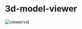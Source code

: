 # 3d-model-viewer
![viewervid](https://github.com/DotrixXP/3d-model-viewer/assets/66275493/a470f423-3687-4597-9cb8-fdac39ffa4e3)
